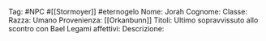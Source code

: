 Tag: #NPC #[[Stormoyer]] #eternogelo 
Nome: Jorah
Cognome: 
Classe: 
Razza: Umano
Provenienza: [[Orkanbunn]]
Titoli: Ultimo sopravvissuto allo scontro con Bael
Legami affettivi: 
Descrizione: 
